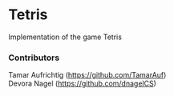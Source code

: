 # Tetris
Implementation of the game Tetris

### Contributors
Tamar Aufrichtig (https://github.com/TamarAuf)  
Devora Nagel (https://github.com/dnagelCS) 